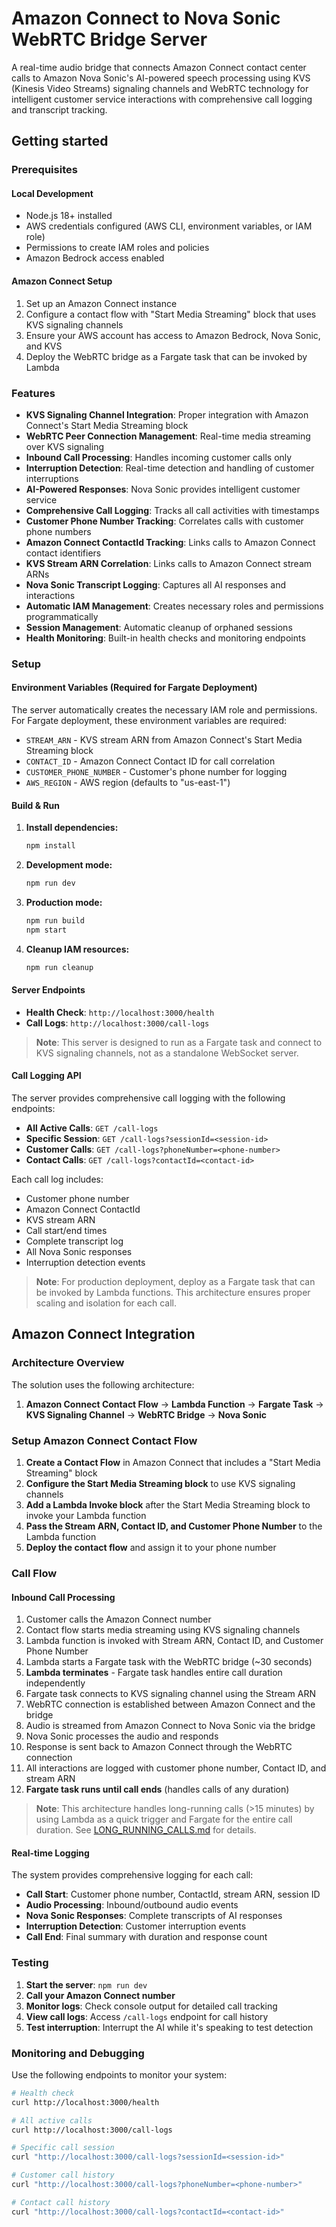 # Amazon Connect to Nova Sonic WebRTC Bridge Server

A real-time audio bridge that connects Amazon Connect contact center calls to Amazon Nova Sonic's AI-powered speech processing using KVS (Kinesis Video Streams) signaling channels and WebRTC technology for intelligent customer service interactions with comprehensive call logging and transcript tracking.

## Getting started

### Prerequisites

#### Local Development
- Node.js 18+ installed
- AWS credentials configured (AWS CLI, environment variables, or IAM role)
- Permissions to create IAM roles and policies
- Amazon Bedrock access enabled

#### Amazon Connect Setup
1. Set up an Amazon Connect instance
2. Configure a contact flow with "Start Media Streaming" block that uses KVS signaling channels
3. Ensure your AWS account has access to Amazon Bedrock, Nova Sonic, and KVS
4. Deploy the WebRTC bridge as a Fargate task that can be invoked by Lambda

### Features
- **KVS Signaling Channel Integration**: Proper integration with Amazon Connect's Start Media Streaming block
- **WebRTC Peer Connection Management**: Real-time media streaming over KVS signaling
- **Inbound Call Processing**: Handles incoming customer calls only
- **Interruption Detection**: Real-time detection and handling of customer interruptions
- **AI-Powered Responses**: Nova Sonic provides intelligent customer service
- **Comprehensive Call Logging**: Tracks all call activities with timestamps
- **Customer Phone Number Tracking**: Correlates calls with customer phone numbers
- **Amazon Connect ContactId Tracking**: Links calls to Amazon Connect contact identifiers
- **KVS Stream ARN Correlation**: Links calls to Amazon Connect stream ARNs
- **Nova Sonic Transcript Logging**: Captures all AI responses and interactions
- **Automatic IAM Management**: Creates necessary roles and permissions programmatically
- **Session Management**: Automatic cleanup of orphaned sessions
- **Health Monitoring**: Built-in health checks and monitoring endpoints


### Setup

#### Environment Variables (Required for Fargate Deployment)
The server automatically creates the necessary IAM role and permissions. For Fargate deployment, these environment variables are required:

- `STREAM_ARN` - KVS stream ARN from Amazon Connect's Start Media Streaming block
- `CONTACT_ID` - Amazon Connect Contact ID for call correlation
- `CUSTOMER_PHONE_NUMBER` - Customer's phone number for logging
- `AWS_REGION` - AWS region (defaults to "us-east-1")

#### Build & Run

1. **Install dependencies:**
   ```bash
   npm install
   ```

2. **Development mode:**
   ```bash
   npm run dev
   ```

3. **Production mode:**
   ```bash
   npm run build
   npm start
   ```

4. **Cleanup IAM resources:**
   ```bash
   npm run cleanup
   ```

#### Server Endpoints

- **Health Check**: `http://localhost:3000/health`
- **Call Logs**: `http://localhost:3000/call-logs`

> **Note**: This server is designed to run as a Fargate task and connect to KVS signaling channels, not as a standalone WebSocket server.

#### Call Logging API

The server provides comprehensive call logging with the following endpoints:

- **All Active Calls**: `GET /call-logs`
- **Specific Session**: `GET /call-logs?sessionId=<session-id>`
- **Customer Calls**: `GET /call-logs?phoneNumber=<phone-number>`
- **Contact Calls**: `GET /call-logs?contactId=<contact-id>`

Each call log includes:
- Customer phone number
- Amazon Connect ContactId
- KVS stream ARN
- Call start/end times
- Complete transcript log
- All Nova Sonic responses
- Interruption detection events

> **Note**: For production deployment, deploy as a Fargate task that can be invoked by Lambda functions. This architecture ensures proper scaling and isolation for each call. 

## Amazon Connect Integration

### Architecture Overview

The solution uses the following architecture:
1. **Amazon Connect Contact Flow** → **Lambda Function** → **Fargate Task** → **KVS Signaling Channel** → **WebRTC Bridge** → **Nova Sonic**

### Setup Amazon Connect Contact Flow

1. **Create a Contact Flow** in Amazon Connect that includes a "Start Media Streaming" block
2. **Configure the Start Media Streaming block** to use KVS signaling channels
3. **Add a Lambda Invoke block** after the Start Media Streaming block to invoke your Lambda function
4. **Pass the Stream ARN, Contact ID, and Customer Phone Number** to the Lambda function
5. **Deploy the contact flow** and assign it to your phone number

### Call Flow

#### Inbound Call Processing
1. Customer calls the Amazon Connect number
2. Contact flow starts media streaming using KVS signaling channels
3. Lambda function is invoked with Stream ARN, Contact ID, and Customer Phone Number
4. Lambda starts a Fargate task with the WebRTC bridge (~30 seconds)
5. **Lambda terminates** - Fargate task handles entire call duration independently
6. Fargate task connects to KVS signaling channel using the Stream ARN
7. WebRTC connection is established between Amazon Connect and the bridge
8. Audio is streamed from Amazon Connect to Nova Sonic via the bridge
9. Nova Sonic processes the audio and responds
10. Response is sent back to Amazon Connect through the WebRTC connection
11. All interactions are logged with customer phone number, Contact ID, and stream ARN
12. **Fargate task runs until call ends** (handles calls of any duration)

> **Note**: This architecture handles long-running calls (>15 minutes) by using Lambda as a quick trigger and Fargate for the entire call duration. See [LONG_RUNNING_CALLS.md](LONG_RUNNING_CALLS.md) for details.

#### Real-time Logging
The system provides comprehensive logging for each call:
- **Call Start**: Customer phone number, ContactId, stream ARN, session ID
- **Audio Processing**: Inbound/outbound audio events
- **Nova Sonic Responses**: Complete transcripts of AI responses
- **Interruption Detection**: Customer interruption events
- **Call End**: Final summary with duration and response count

### Testing

1. **Start the server**: `npm run dev`
2. **Call your Amazon Connect number**
3. **Monitor logs**: Check console output for detailed call tracking
4. **View call logs**: Access `/call-logs` endpoint for call history
5. **Test interruption**: Interrupt the AI while it's speaking to test detection

### Monitoring and Debugging

Use the following endpoints to monitor your system:

```bash
# Health check
curl http://localhost:3000/health

# All active calls
curl http://localhost:3000/call-logs

# Specific call session
curl "http://localhost:3000/call-logs?sessionId=<session-id>"

# Customer call history
curl "http://localhost:3000/call-logs?phoneNumber=<phone-number>"

# Contact call history
curl "http://localhost:3000/call-logs?contactId=<contact-id>"
```
